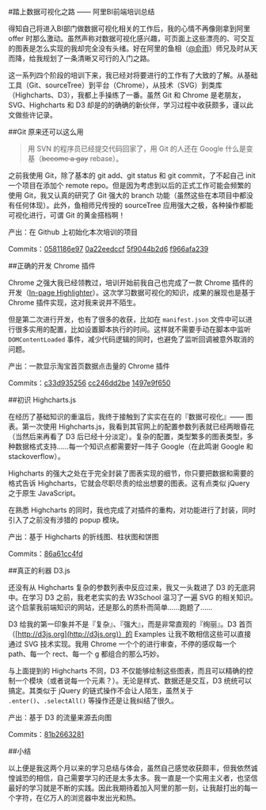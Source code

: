#踏上数据可视化之路 —— 阿里BI前端培训总结

得知自己将进入BI部门做数据可视化相关的工作后，我的心情不再像刚拿到阿里 offer 时那么激动。虽然声称对数据可视化感兴趣，可页面上这些漂亮的、可交互的图表是怎么实现的我却完全没有头绪。好在阿里的鱼相（[@俞雨](https://github.com/yuyu1911)）师兄及时从天而降，给我规划了一条清晰又可行的入门之路。

这一系列四个阶段的培训下来，我已经对将要进行的工作有了大致的了解。从基础工具（Git、sourceTree）到平台（Chrome），从技术（SVG）到类库（Highcharts、D3），我都上手操练了一番。虽然 Git 和 Chrome 是老朋友，SVG、Highcharts 和 D3 却是的的确确的新伙伴，学习过程中收获颇多，谨以此文做些许记录。

##Git 原来还可以这么用

> 用 SVN 的程序员已经提交代码回家了，用 Git 的人还在 Google 什么是变基（~~become a gay~~ rebase）。

之前我使用 Git，除了基本的 git add、git status 和 git commit，了不起自己 init 一个项目在添加个 remote repo。但是因为考虑到以后的正式工作可能会频繁的使用 Git，我又认真的研究了 Git 强大的 branch 功能（虽然这些在本项目中都没有任何体现）。此外，鱼相师兄传授的 sourceTree 应用强大之极，各种操作都能可视化进行，可谓 Git 的黄金搭档啊！

产出：在 Github 上初始化本次培训的项目

Commits：[0581186e97](https://github.com/jasonslyvia/Ali_learning/commit/0581186e975588233ba5c7ee2ace3ff89f441915)  [0a22eedccf](https://github.com/jasonslyvia/Ali_learning/commit/0a22eedccfdb5077c215db96e371381d98baf34a)  [5f9044b2d6](https://github.com/jasonslyvia/Ali_learning/commit/5f9044b2d60f36d96a8fdfcf0c9b1b2b1584cfa2)  [f966afa239](https://github.com/jasonslyvia/Ali_learning/commit/f966afa23941e7179723df30f99e441aba709f90)

##正确的开发 Chrome 插件

Chrome 之强大我已经领教过，培训开始前我自己也完成了一款 Chrome 插件的开发（[In-page Highlighter](https://github.com/jasonslyvia/In-page-Highlighter)）。这次学习数据可视化的知识，成果的展现也是基于 Chrome 插件实现，这对我来说并不陌生。

但是第二次进行开发，也有了很多的收获，比如在 `manifest.json` 文件中可以进行很多实用的配置，比如设置脚本执行的时间。这样就不需要手动在脚本中监听 `DOMContentLoaded` 事件，减少代码逻辑的同时，也避免了监听回调被意外取消的问题。

产出：一款显示淘宝首页数据点击量的 Chrome 插件

Commits：[c33d935256](https://github.com/jasonslyvia/Ali_learning/commit/c33d935256a7a5216b464f1eebfc32ff4ba84420) [cc246dd2be](https://github.com/jasonslyvia/Ali_learning/commit/cc246dd2be0b78df2ea03b46e604d49a5c6f7dfa) [1497e9f650](https://github.com/jasonslyvia/Ali_learning/commit/1497e9f650e3370c2b0bf612ad8a7da7c49b3e34)

##初识 Highcharts.js

在经历了基础知识的重温后，我终于接触到了实实在在的『数据可视化』—— 图表。第一次使用 Highcharts.js，我看到其官网上的配置参数列表就已经两眼昏花（当然后来再看了 D3 后已经十分淡定）。复杂的配置，类型繁多的图表类型，多种数据格式支持……每一个知识点都需要好一阵子 Google（在此鸣谢 Google 和 stackoverflow）。

Highcharts 的强大之处在于完全封装了图表实现的细节，你只要把数据和需要的格式告诉 Highcharts，它就会尽职尽责的绘出想要的图表。这有点类似 jQuery 之于原生 JavaScript。

在熟悉 Highcharts 的同时，我也完成了对插件的重构，对功能进行了封装，同时引入了之前没有涉猎的 popup 模块。

产出：基于 Highcharts 的折线图、柱状图和饼图

Commits：[86a61cc4fd](https://github.com/jasonslyvia/Ali_learning/commit/86a61cc4fdd7b50102407458b8fd3332fbe6762c)

##真正的利器 D3.js

还没有从 Highcharts 复杂的参数列表中反应过来，我又一头栽进了 D3 的无底洞中。在学习 D3 之前，我老老实实的去 W3School 温习了一遍 SVG 的相关知识。这个启蒙我前端知识的网站，还是那么的质朴而简单……跑题了……

D3 给我的第一印象并不是『复杂』、『强大』，而是非常直观的『绚丽』。D3 首页（[http://d3js.org](http://d3js.org)）的 Examples 让我不敢相信这些可以直接通过 SVG 技术实现。我用 Chrome 一个个的进行审查，不停的感叹每一个 path、每一个 rect、每一个 g 都组合的那么巧妙。

与上面提到的 Highcharts 不同，D3 不仅能够绘制这些图表，而且可以精确的控制一个模块（或者说每一个元素？）。无论是样式、数据还是交互，D3 统统可以搞定。其类似于 jQuery 的链式操作不会让人陌生，虽然关于 `.enter()`、`.selectAll()` 等操作还是让我纠结了很久。

产出：基于 D3 的流量来源去向图

Commits：[81b2663281](https://github.com/jasonslyvia/Ali_learning/commit/81b2663281e98ce3e7a3dadf2bcb3702f9f8b6ab)

##小结

以上便是我这两个月以来的学习总结与体会，虽然自己感觉收获颇丰，但我依然诚惶诚恐的相信，自己需要学习的还是太多太多。我一直是一个实用主义者，也坚信最好的学习就是不断的实践。因此我期待着加入阿里的那一刻，让我敲打出的每一个字符，在亿万人的浏览器中发出光和热。
